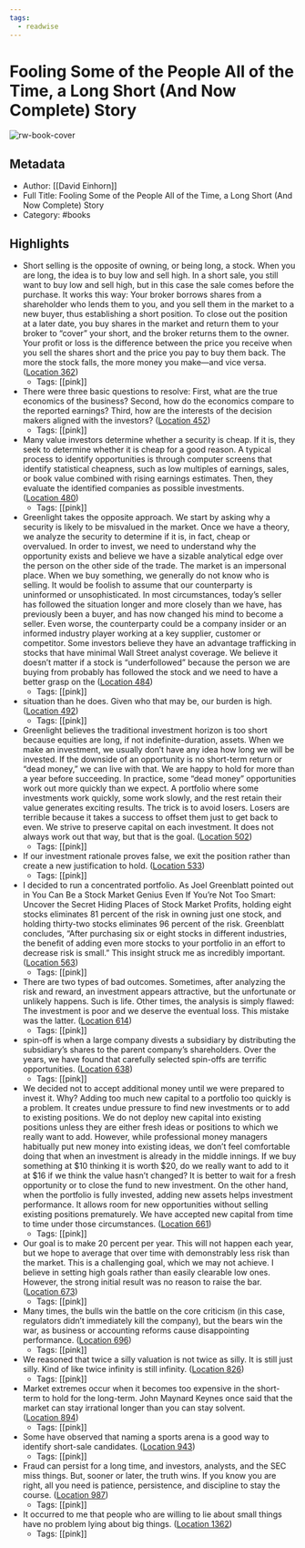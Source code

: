 ```yaml
---
tags:
  - readwise
---
```


# Fooling Some of the People All of the Time, a Long Short (And Now Complete) Story

![rw-book-cover](https://images-na.ssl-images-amazon.com/images/I/51F0tzMPMML._SL200_.jpg)

## Metadata
- Author: [[David Einhorn]]
- Full Title: Fooling Some of the People All of the Time, a Long Short (And Now Complete) Story
- Category: #books

## Highlights
- Short selling is the opposite of owning, or being long, a stock. When you are long, the idea is to buy low and sell high. In a short sale, you still want to buy low and sell high, but in this case the sale comes before the purchase. It works this way: Your broker borrows shares from a shareholder who lends them to you, and you sell them in the market to a new buyer, thus establishing a short position. To close out the position at a later date, you buy shares in the market and return them to your broker to “cover” your short, and the broker returns them to the owner. Your profit or loss is the difference between the price you receive when you sell the shares short and the price you pay to buy them back. The more the stock falls, the more money you make—and vice versa. ([Location 362](https://readwise.io/to_kindle?action=open&asin=B004D4YO6A&location=362))
    - Tags: [[pink]] 
- There were three basic questions to resolve: First, what are the true economics of the business? Second, how do the economics compare to the reported earnings? Third, how are the interests of the decision makers aligned with the investors? ([Location 452](https://readwise.io/to_kindle?action=open&asin=B004D4YO6A&location=452))
    - Tags: [[pink]] 
- Many value investors determine whether a security is cheap. If it is, they seek to determine whether it is cheap for a good reason. A typical process to identify opportunities is through computer screens that identify statistical cheapness, such as low multiples of earnings, sales, or book value combined with rising earnings estimates. Then, they evaluate the identified companies as possible investments. ([Location 480](https://readwise.io/to_kindle?action=open&asin=B004D4YO6A&location=480))
    - Tags: [[pink]] 
- Greenlight takes the opposite approach. We start by asking why a security is likely to be misvalued in the market. Once we have a theory, we analyze the security to determine if it is, in fact, cheap or overvalued. In order to invest, we need to understand why the opportunity exists and believe we have a sizable analytical edge over the person on the other side of the trade. The market is an impersonal place. When we buy something, we generally do not know who is selling. It would be foolish to assume that our counterparty is uninformed or unsophisticated. In most circumstances, today’s seller has followed the situation longer and more closely than we have, has previously been a buyer, and has now changed his mind to become a seller. Even worse, the counterparty could be a company insider or an informed industry player working at a key supplier, customer or competitor. Some investors believe they have an advantage trafficking in stocks that have minimal Wall Street analyst coverage. We believe it doesn’t matter if a stock is “underfollowed” because the person we are buying from probably has followed the stock and we need to have a better grasp on the ([Location 484](https://readwise.io/to_kindle?action=open&asin=B004D4YO6A&location=484))
    - Tags: [[pink]] 
- situation than he does. Given who that may be, our burden is high. ([Location 492](https://readwise.io/to_kindle?action=open&asin=B004D4YO6A&location=492))
    - Tags: [[pink]] 
- Greenlight believes the traditional investment horizon is too short because equities are long, if not indefinite-duration, assets. When we make an investment, we usually don’t have any idea how long we will be invested. If the downside of an opportunity is no short-term return or “dead money,” we can live with that. We are happy to hold for more than a year before succeeding. In practice, some “dead money” opportunities work out more quickly than we expect. A portfolio where some investments work quickly, some work slowly, and the rest retain their value generates exciting results. The trick is to avoid losers. Losers are terrible because it takes a success to offset them just to get back to even. We strive to preserve capital on each investment. It does not always work out that way, but that is the goal. ([Location 502](https://readwise.io/to_kindle?action=open&asin=B004D4YO6A&location=502))
    - Tags: [[pink]] 
- If our investment rationale proves false, we exit the position rather than create a new justification to hold. ([Location 533](https://readwise.io/to_kindle?action=open&asin=B004D4YO6A&location=533))
    - Tags: [[pink]] 
- I decided to run a concentrated portfolio. As Joel Greenblatt pointed out in You Can Be a Stock Market Genius Even If You’re Not Too Smart: Uncover the Secret Hiding Places of Stock Market Profits, holding eight stocks eliminates 81 percent of the risk in owning just one stock, and holding thirty-two stocks eliminates 96 percent of the risk. Greenblatt concludes, “After purchasing six or eight stocks in different industries, the benefit of adding even more stocks to your portfolio in an effort to decrease risk is small.” This insight struck me as incredibly important. ([Location 563](https://readwise.io/to_kindle?action=open&asin=B004D4YO6A&location=563))
    - Tags: [[pink]] 
- There are two types of bad outcomes. Sometimes, after analyzing the risk and reward, an investment appears attractive, but the unfortunate or unlikely happens. Such is life. Other times, the analysis is simply flawed: The investment is poor and we deserve the eventual loss. This mistake was the latter. ([Location 614](https://readwise.io/to_kindle?action=open&asin=B004D4YO6A&location=614))
    - Tags: [[pink]] 
- spin-off is when a large company divests a subsidiary by distributing the subsidiary’s shares to the parent company’s shareholders. Over the years, we have found that carefully selected spin-offs are terrific opportunities. ([Location 638](https://readwise.io/to_kindle?action=open&asin=B004D4YO6A&location=638))
    - Tags: [[pink]] 
- We decided not to accept additional money until we were prepared to invest it. Why? Adding too much new capital to a portfolio too quickly is a problem. It creates undue pressure to find new investments or to add to existing positions. We do not deploy new capital into existing positions unless they are either fresh ideas or positions to which we really want to add. However, while professional money managers habitually put new money into existing ideas, we don’t feel comfortable doing that when an investment is already in the middle innings. If we buy something at $10 thinking it is worth $20, do we really want to add to it at $16 if we think the value hasn’t changed? It is better to wait for a fresh opportunity or to close the fund to new investment. On the other hand, when the portfolio is fully invested, adding new assets helps investment performance. It allows room for new opportunities without selling existing positions prematurely. We have accepted new capital from time to time under those circumstances. ([Location 661](https://readwise.io/to_kindle?action=open&asin=B004D4YO6A&location=661))
    - Tags: [[pink]] 
- Our goal is to make 20 percent per year. This will not happen each year, but we hope to average that over time with demonstrably less risk than the market. This is a challenging goal, which we may not achieve. I believe in setting high goals rather than easily clearable low ones. However, the strong initial result was no reason to raise the bar. ([Location 673](https://readwise.io/to_kindle?action=open&asin=B004D4YO6A&location=673))
    - Tags: [[pink]] 
- Many times, the bulls win the battle on the core criticism (in this case, regulators didn’t immediately kill the company), but the bears win the war, as business or accounting reforms cause disappointing performance. ([Location 696](https://readwise.io/to_kindle?action=open&asin=B004D4YO6A&location=696))
    - Tags: [[pink]] 
- We reasoned that twice a silly valuation is not twice as silly. It is still just silly. Kind of like twice infinity is still infinity. ([Location 826](https://readwise.io/to_kindle?action=open&asin=B004D4YO6A&location=826))
    - Tags: [[pink]] 
- Market extremes occur when it becomes too expensive in the short-term to hold for the long-term. John Maynard Keynes once said that the market can stay irrational longer than you can stay solvent. ([Location 894](https://readwise.io/to_kindle?action=open&asin=B004D4YO6A&location=894))
    - Tags: [[pink]] 
- Some have observed that naming a sports arena is a good way to identify short-sale candidates. ([Location 943](https://readwise.io/to_kindle?action=open&asin=B004D4YO6A&location=943))
    - Tags: [[pink]] 
- Fraud can persist for a long time, and investors, analysts, and the SEC miss things. But, sooner or later, the truth wins. If you know you are right, all you need is patience, persistence, and discipline to stay the course. ([Location 987](https://readwise.io/to_kindle?action=open&asin=B004D4YO6A&location=987))
    - Tags: [[pink]] 
- It occurred to me that people who are willing to lie about small things have no problem lying about big things. ([Location 1362](https://readwise.io/to_kindle?action=open&asin=B004D4YO6A&location=1362))
    - Tags: [[pink]]

